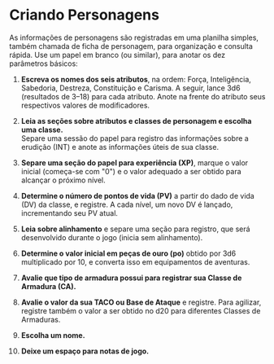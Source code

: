 # Criando Personagens

As informações de personagens são registradas em uma planilha simples, também chamada de ficha de personagem, para organização e consulta rápida. Use um papel em branco (ou similar), para anotar os dez parâmetros básicos:

1. **Escreva os nomes dos seis atributos**, na ordem: Força, Inteligência, Sabedoria, Destreza, Constituição e Carisma. A seguir, lance 3d6 (resultados de 3–18) para cada atributo. Anote na frente do atributo seus respectivos valores de modificadores.

2. **Leia as seções sobre atributos e classes de personagem e escolha uma classe.**  
Separe uma sessão do papel para registro das informações sobre a erudição (INT) e anote as informações úteis de sua classe.

3. **Separe uma seção do papel para experiência (XP)**, marque o valor inicial (começa-se com "0") e o valor adequado a ser obtido para alcançar o próximo nível.

4. **Determine o número de pontos de vida (PV)** a partir do dado de vida (DV) da classe, e registre. A cada nível, um novo DV é lançado, incrementando seu PV atual.

5. **Leia sobre alinhamento** e separe uma seção para registro, que será desenvolvido durante o jogo (inicia sem alinhamento).

6. **Determine o valor inicial em peças de ouro (po)** obtido por 3d6 multiplicado por 10, e converta isso em equipamentos de aventuras.

7. **Avalie que tipo de armadura possui para registrar sua Classe de Armadura (CA).**

8. **Avalie o valor da sua TACO ou Base de Ataque** e registre. Para agilizar, registre também o valor a ser obtido no d20 para diferentes Classes de Armaduras.

9. **Escolha um nome.**

10. **Deixe um espaço para notas de jogo.**
